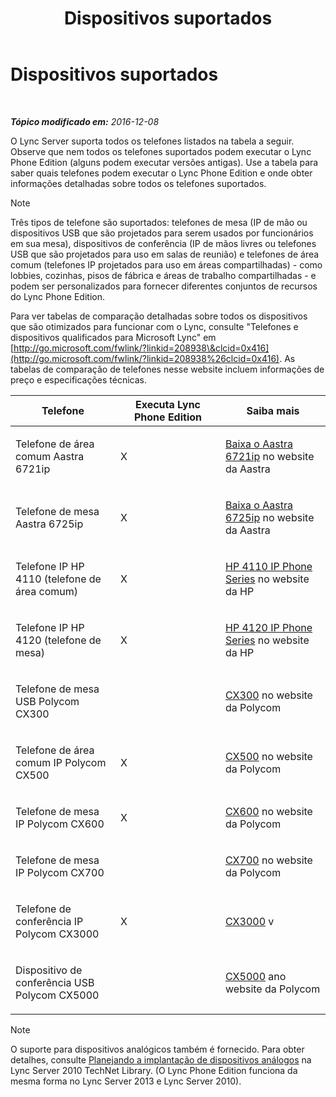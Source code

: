 ﻿---
title: Dispositivos suportados
TOCTitle: Dispositivos suportados
ms:assetid: 9985c232-cc9a-41fb-ac6f-99d1986552f9
ms:mtpsurl: https://technet.microsoft.com/pt-br/library/JJ205105(v=OCS.15)
ms:contentKeyID: 49307562
ms.date: 12/10/2016
mtps_version: v=OCS.15
ms.translationtype: HT
---

# Dispositivos suportados

 

_**Tópico modificado em:** 2016-12-08_

O Lync Server suporta todos os telefones listados na tabela a seguir. Observe que nem todos os telefones suportados podem executar o Lync Phone Edition (alguns podem executar versões antigas). Use a tabela para saber quais telefones podem executar o Lync Phone Edition e onde obter informações detalhadas sobre todos os telefones suportados.

> [!note]  
> Três tipos de telefone são suportados: telefones de mesa (IP de mão ou dispositivos USB que são projetados para serem usados por funcionários em sua mesa), dispositivos de conferência (IP de mãos livres ou telefones USB que são projetados para uso em salas de reunião) e telefones de área comum (telefones IP projetados para uso em áreas compartilhadas) - como lobbies, cozinhas, pisos de fábrica e áreas de trabalho compartilhadas - e podem ser personalizados para fornecer diferentes conjuntos de recursos do Lync Phone Edition.

Para ver tabelas de comparação detalhadas sobre todos os dispositivos que são otimizados para funcionar com o Lync, consulte "Telefones e dispositivos qualificados para Microsoft Lync" em [http://go.microsoft.com/fwlink/?linkid=208938\&clcid=0x416](http://go.microsoft.com/fwlink/?linkid=208938%26clcid=0x416). As tabelas de comparação de telefones nesse website incluem informações de preço e especificações técnicas.


<table>
<colgroup>
<col style="width: 33%" />
<col style="width: 33%" />
<col style="width: 33%" />
</colgroup>
<thead>
<tr class="header">
<th>Telefone</th>
<th>Executa Lync Phone Edition</th>
<th>Saiba mais</th>
</tr>
</thead>
<tbody>
<tr class="odd">
<td><p>Telefone de área comum Aastra 6721ip</p></td>
<td><p>X</p></td>
<td><p><a href="http://www.aastra.com/document-library.htm?curr_fam=aastra+6720ip%26curr_nav=2%26prod_id=6074">Baixa o Aastra 6721ip</a> no website da Aastra</p></td>
</tr>
<tr class="even">
<td><p>Telefone de mesa Aastra 6725ip</p></td>
<td><p>X</p></td>
<td><p><a href="http://www.aastra.com/document-library.htm?curr_fam=aastra+6720ip%26curr_nav=2%26prod_id=12991">Baixa o Aastra 6725ip</a> no website da Aastra</p></td>
</tr>
<tr class="odd">
<td><p>Telefone IP HP 4110 (telefone de área comum)</p></td>
<td><p>X</p></td>
<td><p><a href="http://h20000.www2.hp.com/bizsupport/techsupport/home.jsp?lang=en%26cc=us%26prodtypeid=12883%26prodseriesid=5171755">HP 4110 IP Phone Series</a> no website da HP</p></td>
</tr>
<tr class="even">
<td><p>Telefone IP HP 4120 (telefone de mesa)</p></td>
<td><p>X</p></td>
<td><p><a href="http://h20000.www2.hp.com/bizsupport/techsupport/home.jsp?lang=en%26cc=us%26prodtypeid=12883%26prodseriesid=5204220">HP 4120 IP Phone Series</a> no website da HP</p></td>
</tr>
<tr class="odd">
<td><p>Telefone de mesa USB Polycom CX300</p></td>
<td><p></p></td>
<td><p><a href="http://support.polycom.com/polycomservice/support/us/support/voice/cx/communicator_cx300.html">CX300</a> no website da Polycom</p></td>
</tr>
<tr class="even">
<td><p>Telefone de área comum IP Polycom CX500</p></td>
<td><p>X</p></td>
<td><p><a href="http://support.polycom.com/polycomservice/support/us/support/voice/cx/communicator_cx500.html">CX500</a> no website da Polycom</p></td>
</tr>
<tr class="odd">
<td><p>Telefone de mesa IP Polycom CX600</p></td>
<td><p>X</p></td>
<td><p><a href="http://support.polycom.com/polycomservice/support/us/support/voice/cx/communicator_cx600.html">CX600</a> no website da Polycom</p></td>
</tr>
<tr class="even">
<td><p>Telefone de mesa IP Polycom CX700</p></td>
<td><p></p></td>
<td><p><a href="http://support.polycom.com/polycomservice/support/us/support/voice/cx/communicator_cx700.html">CX700</a> no website da Polycom</p></td>
</tr>
<tr class="odd">
<td><p>Telefone de conferência IP Polycom CX3000</p></td>
<td><p>X</p></td>
<td><p><a href="http://support.polycom.com/polycomservice/support/us/support/voice/cx/cx3000.html">CX3000</a> v</p></td>
</tr>
<tr class="even">
<td><p>Dispositivo de conferência USB Polycom CX5000</p></td>
<td><p></p></td>
<td><p><a href="http://support.polycom.com/polycomservice/support/us/support/voice/cx/cx5000.html">CX5000</a> ano website da Polycom</p></td>
</tr>
</tbody>
</table>


> [!note]  
> O suporte para dispositivos analógicos também é fornecido. Para obter detalhes, consulte <a href="http://go.microsoft.com/fwlink/?linkid=257502%26clcid=0x416">Planejando a implantação de dispositivos análogos</a> na Lync Server 2010 TechNet Library. (O Lync Phone Edition funciona da mesma forma no Lync Server 2013 e Lync Server 2010).
